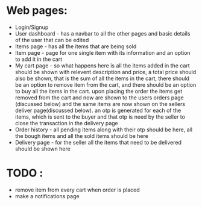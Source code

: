 # Web pages:
 -  Login/Signup
 -  User dashboard - has a navbar to all the other pages and basic details of the user that can be edited
 -  Items page - has all the items that are being sold
 -  Item page - page for one single item with its information and an option to add it in the cart
 -  My cart page - so what happens here is all the items added in the cart should be shown with relevent description and price, a total price should also be shown, that is the sum of all the items in the cart, there should be an option to remove item from the cart, and there should be an option to buy all the items in the cart. upon placing the order the items get removed from the cart and now are shown to the users orders page (discussed below) and the same items are now shown on the sellers deliver page(discussed below). an otp is generated for each of the items, which is sent to the buyer and that otp is need by the seller to close the transaction in the delivery page
 - Order history -  all pending items along with their otp should be here, all the bough items and all the sold items should be here
 - Delivery page - for the seller all the items that need to be delivered should be shown here


# TODO :

 - remove item from every cart when order is placed
 - make a notifications page

